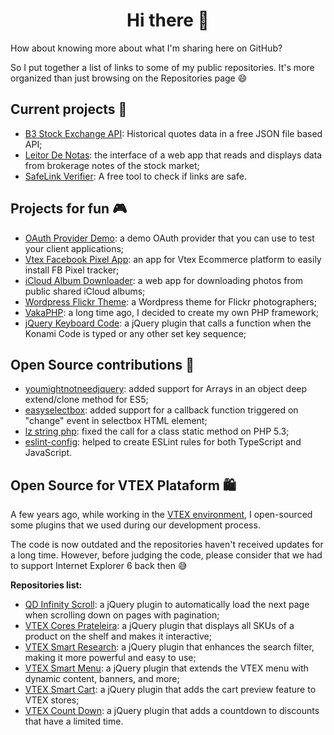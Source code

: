 <h1 align="center">Hi there 👋</h1>

How about knowing more about what I'm sharing here on GitHub?

So I put together a list of links to some of my public repositories. It's more organized than just browsing on the Repositories page 😄


## Current projects 🚀

- [B3 Stock Exchange API](https://github.com/cvscarlos/b3-api-dados-historicos): Historical quotes data in a free JSON file based API;
- [Leitor De Notas](https://github.com/cvscarlos/Leitor-De-Notas): the interface of a web app that reads and displays data from brokerage notes of the stock market;
- [SafeLink Verifier](https://github.com/cvscarlos/Safe-Link-Checker): A free tool to check if links are safe.


## Projects for fun 🎮

- [OAuth Provider Demo](https://github.com/cvscarlos/OAuth-Provider-Demo): a demo OAuth provider that you can use to test your client applications;
- [Vtex Facebook Pixel App](https://github.com/cvscarlos/Vtex-Facebook-Pixel): an app for Vtex Ecommerce platform to easily install FB Pixel tracker;
- [iCloud Album Downloader](https://github.com/cvscarlos/iCloud-Album-Downloader): a web app for downloading photos from public shared iCloud albums;
- [Wordpress Flickr Theme](https://github.com/cvscarlos/Wordpress-Flickr-Theme): a Wordpress theme for Flickr photographers;
- [VakaPHP](https://github.com/cvscarlos/VaKaPHP): a long time ago, I decided to create my own PHP framework;
- [jQuery Keyboard Code](https://github.com/cvscarlos/jQuery-Keyboard-Code): a jQuery plugin that calls a function when the Konami Code is typed or any other set key sequence;


## Open Source contributions 🤝

- [youmightnotneedjquery](https://github.com/HubSpot/youmightnotneedjquery/pull/211): added support for Arrays in an object deep extend/clone method for ES5;
- [easyselectbox](https://github.com/kosinix/easyselectbox/pull/1): added support for a callback function triggered on "change" event in selectbox HTML element;
- [lz string php](https://github.com/nullpunkt/lz-string-php/pull/21): fixed the call for a class static method on PHP 5.3;
- [eslint-config](https://github.com/parcelLab/eslint-config): helped to create ESLint rules for both TypeScript and JavaScript.



## Open Source for VTEX Plataform 🛍️

A few years ago, while working in the [VTEX environment](https://vtex.com/), I open-sourced some plugins that we used during our development process.

The code is now outdated and the repositories haven't received updates for a long time. However, before judging the code, please consider that we had to support Internet Explorer 6 back then 😅

**Repositories list:**
- [QD Infinity Scroll](https://github.com/cvscarlos/QD-Infinity-Scroll): a jQuery plugin to automatically load the next page when scrolling down on pages with pagination;
- [VTEX Cores Prateleira](https://github.com/cvscarlos/VTEX-Cores-Prateleira): a jQuery plugin that displays all SKUs of a product on the shelf and makes it interactive;
- [VTEX Smart Research](https://github.com/cvscarlos/VTEX-Smart-Research): a jQuery plugin that enhances the search filter, making it more powerful and easy to use;
- [VTEX Smart Menu](https://github.com/cvscarlos/VTEX-Smart-Menu): a jQuery plugin that extends the VTEX menu with dynamic content, banners, and more;
- [VTEX Smart Cart](https://github.com/cvscarlos/VTEX-Smart-Cart): a jQuery plugin that adds the cart preview feature to VTEX stores;
- [VTEX Count Down](https://github.com/cvscarlos/VTEX-Count-Down): a jQuery plugin that adds a countdown to discounts that have a limited time.
